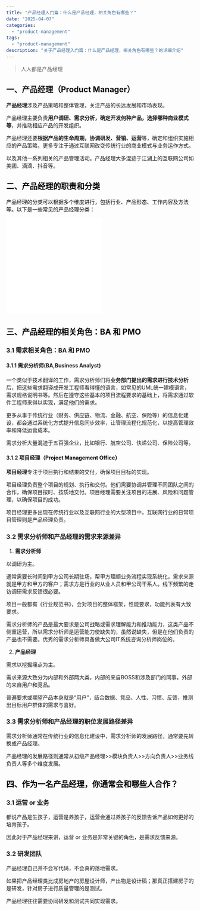 ```yaml
---
title: "产品经理入门篇：什么是产品经理，相关角色有哪些？"
date: "2025-04-07"
categories: 
  - "product-management"
tags:
  - "product-management"
description: "关于产品经理入门篇：什么是产品经理，相关角色有哪些？的详细介绍"
---
```


> 人人都是产品经理
>

## 一、产品经理<font style="color:rgb(6, 6, 7);">（Product Manager）</font>
**产品经理**涉及产品策略和整体管理，关注产品的长远发展和市场表现。

产品经理主要负责**用户调研、需求分析，确定开发何种产品，选择哪种商业模式等**，并推动相应产品的开发组织。

产品经理还要**根据产品的生命周期，协调研发、营销、运营**等，确定和组织实施相应的产品策略，更多专注于通过互联网改变传统行业的商业模式与业务运作方式。

以及其他一系列相关的产品管理活动。产品经理大多混迹于江湖上的互联网公司如美团、滴滴、抖音等。

<font style="color:rgb(6, 6, 7);"></font>

## <font style="color:rgb(6, 6, 7);">二、产品经理的职责和分类</font>
<font style="color:rgb(6, 6, 7);">产品经理的分类可以根据多个维度进行，包括行业、产品形态、工作内容及方法等。以下是一些常见的产品经理分类：</font>

![占位图](/content/assets/images/product-management/2025-04-07-产品经理入门篇：什么是产品经理，相关角色有哪些？/placeholder.png)



## <font style="color:rgb(6, 6, 7);">三、产品经理的相关角色：BA 和 PMO</font>
### 3.1 需求相关角色：BA 和 PMO
#### 3.1.1 需求分析师(BA,Business Analyst)
一个类似于技术翻译的工作，需求分析师们将**业务部门提出的需求进行技术分析**后，把这些需求翻译成开发工程师看得懂的语言，如常见的UML统一建模语言，需求规格说明书等。然后在遵守这些基本的项目流程要求的基础上，将需求通过软件工程师来得以实现，满足他们的需求。

更多从事于传统行业（财务、供应链、物流、金融、航空、保险等）的信息化建设，都会通过系统化方式提升信息同步效率，让管理流程化规范化，以提高管理效率和降低运营成本。

需求分析大量混迹于五百强企业，比如银行、航空公司、快递公司、保险公司等。

#### 3.1.2 项目经理（<font style="color:rgb(6, 6, 7);">Project Management Office）</font>
**项目经理**专注于项目执行和结果的交付，确保项目目标的实现。

项目经理负责整个项目的规划、执行和交付。他们需要协调并管理不同团队之间的合作，确保项目按时、按质地交付。项目经理需要关注项目的进展、风险和问题管理，以确保项目的成功。

项目经理更多出现在传统行业以及互联网行业的大型项目中，互联网行业的日常项目管理则是产品经理负责。

### 3.2 需求分析师和产品经理的需求来源差异
1. **需求分析师**

以调研为主。

通常需要长时间到甲方公司长期驻场，帮甲方理顺业务流程实现系统化，需求来源就是甲方和甲方的客户；需求方是行业的从业人员和甲公司干系人。线下频繁的走访调研需求反馈很必要。

项目一般都有《行业规范书》，会对项目的整体框架，性能要求，功能列表有大致要求。

需求分析师的产品是最大要求是公司战略或需求理解能力和推动能力，这类产品不侧重运营，所以需求分析师是运营能力使缺失的，虽然说缺失，但是在他们负责的产品也不需要。优秀的需求分析师具备做大公司IT系统咨询分析师岗位的。



2. **产品经理**

需求以挖掘痛点为主。

需求来源大致分为内部和外部两大类，内部的来自BOSS和涉及部门的同事，外部的来自用户和竞品。

普遍要求或期望产品本身就是“用户”，结合数据、竞品、人性、习惯、反馈，推测出目标用户群体的需求与喜好。

### 3.3  需求分析师和产品经理的职位发展路径差异
需求分析师通常在传统行业的信息化建设中，需求分析师的发展路径，通常要先转换成产品经理。

产品经理的发展路径则通常从初级产品经理>>模块负责人>>方向负责人>>业务线负责人等多个维度发展。



## <font style="color:rgb(6, 6, 7);">四、作为一名产品经理，你通常会和哪些人合作？</font>
### 3.1 运营 or  业务
都说产品是生孩子，运营是养孩子，运营会通过养孩子的反馈告诉产品如何更好的培育孩子。

因此对于产品经理来讲，运营 or 业务是非常关键的角色，是需求反馈来源。



### 3.2 研发团队
产品经理自己并不会写代码，不会真的落地需求。

如果把产品经理类比成房地产的房屋设计师，产出物是设计稿；那真正搭建房子的是研发，针对房子进行质量管理的是测试。

产品经理往往需要协同研发和测试共同实现需求。



